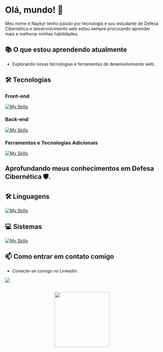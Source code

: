 # Olá, mundo! 👋

Meu nome é Naykyr tenho paixão por tecnologia e sou estudante de Defesa Cibernética e desenvolvimento web estou sempre procurando aprender mais e melhorar minhas habilidades.

## 📚 O que estou aprendendo atualmente

- Explorando novas tecnologias e ferramentas de desenvolvimento web.

## 🛠️ Tecnologias

### Front-end

[![My Skills](https://skillicons.dev/icons?i=html,css,js,vue)](https://skillicons.dev)

### Back-end

[![My Skills](https://skillicons.dev/icons?i=php,mysql,sqlite,java)](https://skillicons.dev)

### Ferramentas e Tecnologias Adicionais

[![My Skills](https://skillicons.dev/icons?i=git,github)](https://skillicons.dev)

## Aprofundando meus conhecimentos em Defesa Cibernética 🛡️.
  
## 🛠️ Linguagens

[![My Skills](https://skillicons.dev/icons?i=py,c,bash,powershell)](https://skillicons.dev)

## 💻 Sistemas

[![My Skills](https://skillicons.dev/icons?i=kali,windows,linux)](https://skillicons.dev)

## 📫 Como entrar em contato comigo

- Conecte-se comigo no LinkedIn.<br>
<p>
  <a target="_blank" href="https://www.linkedin.com/in/naykyr-oliveira/">
    <img src="https://skillicons.dev/icons?i=linkedin"/>
  </a>
</p>
<div align="center" style="display: inline_block"><br>
    <img  height="180em" src="https://github-readme-stats.vercel.app/api/top-langs/?username=NaykyrOliveira&layout=compact">
</div>
